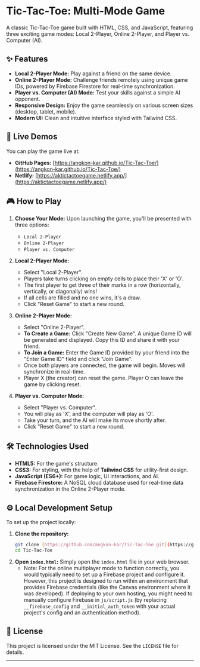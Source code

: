 # Tic-Tac-Toe: Multi-Mode Game

A classic Tic-Tac-Toe game built with HTML, CSS, and JavaScript, featuring three exciting game modes: Local 2-Player, Online 2-Player, and Player vs. Computer (AI).

## ✨ Features

* **Local 2-Player Mode:** Play against a friend on the same device.
* **Online 2-Player Mode:** Challenge friends remotely using unique game IDs, powered by Firebase Firestore for real-time synchronization.
* **Player vs. Computer (AI) Mode:** Test your skills against a simple AI opponent.
* **Responsive Design:** Enjoy the game seamlessly on various screen sizes (desktop, tablet, mobile).
* **Modern UI:** Clean and intuitive interface styled with Tailwind CSS.

## 🚀 Live Demos

You can play the game live at:

* **GitHub Pages:** [https://angkon-kar.github.io/Tic-Tac-Toe/](https://angkon-kar.github.io/Tic-Tac-Toe/)
* **Netlify:** [https://aktictactoegame.netlify.app/](https://aktictactoegame.netlify.app/)

## 🎮 How to Play

1.  **Choose Your Mode:** Upon launching the game, you'll be presented with three options:
    * `Local 2-Player`
    * `Online 2-Player`
    * `Player vs. Computer`

2.  **Local 2-Player Mode:**
    * Select "Local 2-Player".
    * Players take turns clicking on empty cells to place their 'X' or 'O'.
    * The first player to get three of their marks in a row (horizontally, vertically, or diagonally) wins!
    * If all cells are filled and no one wins, it's a draw.
    * Click "Reset Game" to start a new round.

3.  **Online 2-Player Mode:**
    * Select "Online 2-Player".
    * **To Create a Game:** Click "Create New Game". A unique Game ID will be generated and displayed. Copy this ID and share it with your friend.
    * **To Join a Game:** Enter the Game ID provided by your friend into the "Enter Game ID" field and click "Join Game".
    * Once both players are connected, the game will begin. Moves will synchronize in real-time.
    * Player X (the creator) can reset the game. Player O can leave the game by clicking reset.

4.  **Player vs. Computer Mode:**
    * Select "Player vs. Computer".
    * You will play as 'X', and the computer will play as 'O'.
    * Take your turn, and the AI will make its move shortly after.
    * Click "Reset Game" to start a new round.

## 🛠️ Technologies Used

* **HTML5:** For the game's structure.
* **CSS3:** For styling, with the help of **Tailwind CSS** for utility-first design.
* **JavaScript (ES6+):** For game logic, UI interactions, and AI.
* **Firebase Firestore:** A NoSQL cloud database used for real-time data synchronization in the Online 2-Player mode.

## ⚙️ Local Development Setup

To set up the project locally:

1.  **Clone the repository:**
    ```bash
    git clone [https://github.com/angkon-kar/Tic-Tac-Toe.git](https://github.com/angkon-kar/Tic-Tac-Toe.git)
    cd Tic-Tac-Toe
    ```
2.  **Open `index.html`:** Simply open the `index.html` file in your web browser.
    * Note: For the online multiplayer mode to function correctly, you would typically need to set up a Firebase project and configure it. However, this project is designed to run within an environment that provides Firebase credentials (like the Canvas environment where it was developed). If deploying to your own hosting, you might need to manually configure Firebase in `js/script.js` (by replacing `__firebase_config` and `__initial_auth_token` with your actual project's config and an authentication method).

## 📄 License

This project is licensed under the MIT License. See the `LICENSE` file for details.

---